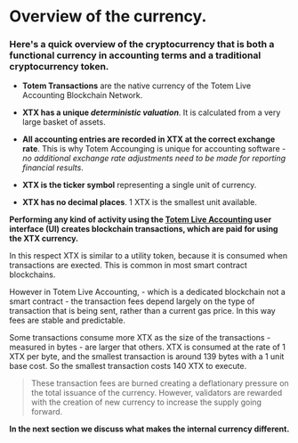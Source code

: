 # Overview of the currency.

### Here's a quick overview of the cryptocurrency that is both a functional currency in accounting terms and a traditional cryptocurrency token. 

* **Totem Transactions** are the native currency of the Totem Live Accounting Blockchain Network. 

* **XTX has a unique _deterministic valuation_**. It is calculated from a very large basket of assets.

* **All accounting entries are recorded in XTX at the correct exchange rate**. This is why Totem Accounging is unique for accounting software - _no additional exchange rate adjustments need to be made for reporting financial results_.

* **XTX is the ticker symbol** representing a single unit of currency.

* **XTX has no decimal places**. 1 XTX is the smallest unit available.

**Performing any kind of activity using the [Totem Live Accounting](https://totem.live) user interface (UI) creates blockchain transactions, which are paid for using the XTX currency.**

In this respect XTX is similar to a utility token, because it is consumed when transactions are exected. This is common in most smart contract blockchains. 

However in Totem Live Accounting, - which is a dedicated blockchain not a smart contract - the transaction fees depend largely on the type of transaction that is being sent, rather than a current gas price. In this way fees are stable and predictable. 

Some transactions consume more XTX as the size of the transactions - measured in bytes - are larger that others. XTX is consumed at the rate of 1 XTX per byte, and the smallest transaction is around 139 bytes with a 1 unit base cost. So the smallest transaction costs 140 XTX to execute. 

> These transaction fees are burned creating a deflationary pressure on the total issuance of the currency. However, validators are rewarded with the creation of new currency to increase the supply going forward.

<!-- > A balance needs to be struck between the total issued XTX currency and the global consumption demand for executing transactions. 
>
> Stakeholders are not penalised for owning XTX. They control the liquidity of the network, no matter the quantity they own. -->

**In the next section we discuss what makes the internal currency different.**
<!-- **In the next section we discuss token issuance and other economic considerations.** -->

<!-- **The User Interface (aka [Totem Live Accounting UI](https://totem.live)) with which users connect to the Live Accounting Network, is at it's heart the most sophisticated cryptocurrency wallet you have probably ever seen.** -->